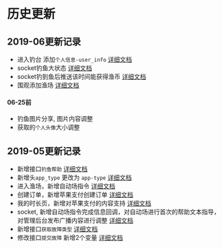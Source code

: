 # 历史更新

## 2019-06更新记录

* 进入钓台 添加`个人信息-user_info` [详细文档](https://github.com/waitforu/docs/tree/master/fishing/save.md#返回参数)
* socket钓鱼大状态 [详细文档](https://github.com/waitforu/docs/blob/master/socket.md#动作完成指令推送)
* socket钓到鱼后推送该时间能获得渔币 [详细文档](https://github.com/waitforu/docs/blob/master/socket.md#钓到鱼推送)
* 围观添加渔场 [详细文档](https://github.com/waitforu/docs/tree/master/focus/read.md#返回参数)

#### 06-25前
* 钓鱼图片分享, 图片内容调整
* 获取的`个人头像`大小调整

## 2019-05更新记录

* 新增接口`钓鱼帮助` [详细文档](https://github.com/waitforu/docs/tree/master/fishing/help.md)
* 新增头`app_type` 更改为 `app-type` [详细文档](https://github.com/waitforu/docs#app-type)
* 进入渔场，新增自动场指令 [详细文档](https://github.com/waitforu/docs/tree/master/fishing/save.md)
* 创建订单，新增苹果支付创建订单 [详细文档](https://github.com/waitforu/docs/tree/master/orders/save.md)
* 我的时长页，新增对苹果支付的内容支持 [详细文档](https://github.com/waitforu/docs/tree/master/time/index.md)
* socket, 新增自动场指令完成信息回调，对自动场进行首次的帮助文本指导，对管理后台发布广播内容进行调整 [详细文档](https://github.com/waitforu/docs/blob/master/socket.md)
* 新增接口`获取故障类型` [详细文档](https://github.com/waitforu/docs/tree/master/fault/index.md)
* 修改接口`提交故障` 新增2个变量 [详细文档](https://github.com/waitforu/docs/tree/master/fault/save.md)